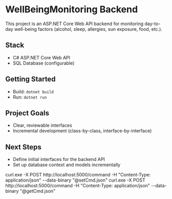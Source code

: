 # WellBeingMonitoring Backend

This project is an ASP.NET Core Web API backend for monitoring day-to-day well-being factors (alcohol, sleep, allergies, sun exposure, food, etc.).

## Stack
- C# ASP.NET Core Web API
- SQL Database (configurable)

## Getting Started
- Build: `dotnet build`
- Run: `dotnet run`

## Project Goals
- Clear, reviewable interfaces
- Incremental development (class-by-class, interface-by-interface)

## Next Steps
- Define initial interfaces for the backend API
- Set up database context and models incrementally

curl.exe -X POST http://localhost:5000/command -H "Content-Type: application/json" --data-binary "@setCmd.json"
curl.exe -X POST http://localhost:5000/command -H "Content-Type: application/json" --data-binary "@getCmd.json"
